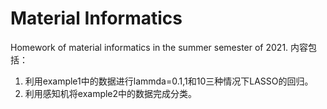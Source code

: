 # Material Informatics
Homework of material informatics in the summer semester of 2021.
内容包括：
1. 利用example1中的数据进行lammda=0.1,1和10三种情况下LASSO的回归。
2. 利用感知机将example2中的数据完成分类。
